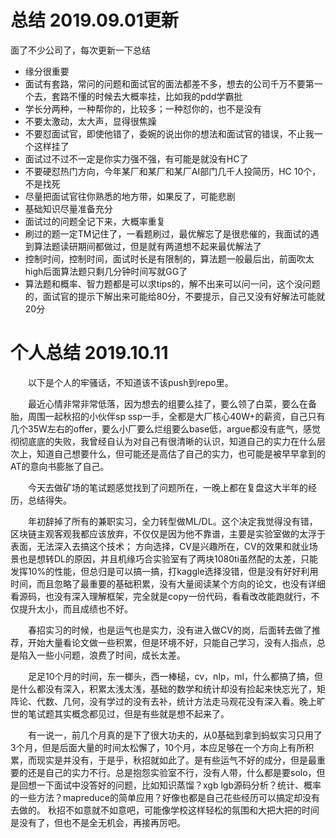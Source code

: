 # 总结 2019.09.01更新
面了不少公司了，每次更新一下总结
- 缘分很重要
- 面试有套路，常问的问题和面试官的面法都差不多，想去的公司千万不要第一个去，套路不懂的时候去大概率挂，比如我的pdd学霸批
- 学长分两种，一种帮你的，比较多；一种怼你的，也不是没有
- 不要太激动，太大声，显得很焦躁
- 不要怼面试官，即使他错了，委婉的说出你的想法和面试官的错误，不止我一个这样挂了
- 面试过不过不一定是你实力强不强，有可能是就没有HC了
- 不要硬怼热门方向，今年某厂和某厂和某厂AI部门几千人投简历，HC 10个，不是找死
- 尽量把面试官往你熟悉的地方带，如果反了，可能悲剧
- 基础知识尽量准备充分
- 面试过的问题全记下来，大概率重复
- 刷过的题一定TM记住了，一看题刷过，最优解忘了是很悲催的，我面试的遇到算法题读研期间都做过，但是就有两道想不起来最优解法了
- 控制时间，控制时间，面试时长是有限制的，算法题一般最后出，前面吹太high后面算法题只剩几分钟时间写就GG了
- 算法题和概率、智力题都是可以求tips的，解不出来可以问一问，这个没问题的，面试官的提示下解出来可能给80分，不要提示，自己又没有好解法可能就20分
# 个人总结 2019.10.11
&#8195;&#8195;以下是个人的牢骚话，不知道该不该push到repo里。

&#8195;&#8195;最近心情非常非常低落，因为想去的组要么挂了，要么领了白菜，要么在备胎，周围一起秋招的小伙伴sp ssp一手，全都是大厂核心40W+的薪资，自己只有几个35W左右的offer，要么小厂要么烂组要么base低，argue都没有底气，感觉彻彻底底的失败，我曾经自认为对自己有很清晰的认识，知道自己的实力在什么层次上，知道自己想要什么，但可能还是高估了自己的实力，也可能是被早早拿到的AT的意向书膨胀了自己。

&#8195;&#8195;今天去做矿场的笔试题感觉找到了问题所在，一晚上都在复盘这大半年的经历，总结得失。

&#8195;&#8195;年初辞掉了所有的兼职实习，全力转型做ML/DL。这个决定我觉得没有错，区块链主观客观我都应该放弃，不仅仅是因为他不靠谱，主要是实验室做的太浮于表面，无法深入去搞这个技术；
方向选择，CV是兴趣所在，CV的效果和就业场景也是想转DL的原因，并且机缘巧合实验室有了两块1080ti虽然配的太差，只能发挥10%的性能，但总归是可以搞一搞，打kaggle选择没错，但是没有好好利用时间，而且忽略了最重要的基础积累，没有大量阅读某个方向的论文，也没有详细看源码，也没有深入理解框架，完全就是copy一份代码，看看改改能跑就行，不仅提升太小，而且成绩也不好。

&#8195;&#8195;春招实习的时候，也是运气也是实力，没有进入做CV的岗，后面转去做了推荐，开始大量看论文做一些积累，但是环境不好，只能自己学习，没有人指点，总是陷入一些小问题，浪费了时间，成长太差。

&#8195;&#8195;足足10个月的时间，东一榔头，西一棒槌，cv，nlp，ml，什么都搞了搞，但是什么都没有深入，积累太浅太浅，基础的数学和统计却没有捡起来快忘光了，矩阵论、代数、几何，没有学过的没有去补，统计方法走马观花没有深入看。晚上旷世的笔试题其实概念都见过，但是有些就是想不起来了。
  
&#8195;&#8195;有一说一，前几个月真的是下了很大功夫的，从0基础到拿到蚂蚁实习只用了3个月，但是后面大量的时间太松懈了，10个月，本应足够在一个方向上有所积累，而现实是并没有，于是乎，秋招就如此了。是有些运气不好的成分，但是最重要的还是自己的实力不行。总是抱怨实验室不行，没有人带，什么都是要solo，但是回想一下面试中没答好的问题，比如知识蒸馏？xgb lgb源码分析？统计、概率的一些方法？mapreduce的简单应用？好像也都是自己花些经历可以搞定却没有去做的。
秋招不如意就不如意吧，可能像学校这样轻松的氛围和大把大把的时间是没有了，但也不是全无机会，再接再厉吧。


